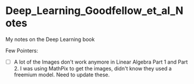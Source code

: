 # Deep_Learning_Goodfellow_et_al_Notes
My notes on the Deep Learning book

Few Pointers:
- [ ] A lot of the  Images don't work anymore in Linear Algebra Part 1 and Part 2. I was using MathPix to get the images, didn't know they used a freemium model. Need to update these.
